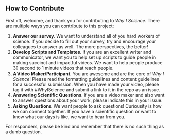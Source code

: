 ## How to Contribute

First off, welcome, and thank you for contributing to *Why I Science*. There are multiple ways you can contribute to this project:

1) **Answer our survey**. We want to understand all of you hard workers of science. If you decide to fill out your survey, try and encourage your colleagues to answer as well. The more perspectives, the better!
2) **Develop Scripts and Templates**. If you are an excellent writer and communicator, we want you to help set up scripts to guide people in making succinct and impactful videos. We want to help people produce 30 second to 1 minute videos that reach people. 
3) **A Video Maker/Participant**. You are awesome and are the core of *Why I Science*! Please read the formatting guidelines and content guidelines for a successful submission. When you have made your video, please tag it with #WhyIScience and submit a link to it in the repo as an issue.
4) **Answering Scientific Questions**. If you are a video maker and also want to answer questions about your work, please indicate this in your issue. 
5) **Asking Questions**. We want people to ask questions! Curiousity is how we can connect together. If you have a scientific question or want to know what our days is like, we want to hear from you. 

For responders, please be kind and remember that there is no such thing as a dumb question. 